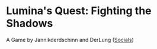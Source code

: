 # Lumina's Quest: Fighting the Shadows

A Game by Jannikderdschinn and DerLung ([Socials](./socials.md))
